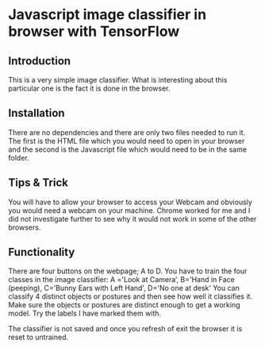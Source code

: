 # Javascript image classifier in browser with TensorFlow 

## Introduction 
This is a very simple image classifier. What is interesting about this particular one is the fact it is done in the browser.

## Installation 
There are no dependencies and there are only two files needed to run it. The first is the HTML file which you would need to open in your browser and the second is the Javascript file which would need to be in the same folder.

## Tips & Trick 
You will have to allow your browser to access your Webcam and obviously you would need a webcam on your machine. Chrome worked for me and I did not investigate further to see why it would not work in some of the other browsers.

## Functionality 
There are four buttons on the webpage; A to D. You have to train the four classes in the image classifier:
A ='Look at Camera’, B='Hand in Face (peeping), C='Bunny Ears with Left Hand', D='No one at desk' 
You can classify 4 distinct objects or postures and then see how well it classifies it. Make sure the objects or postures are distinct enough to get a working model. Try the labels I have marked them with. 

The classifier is not saved and once you refresh of exit the browser it is reset to untrained.




